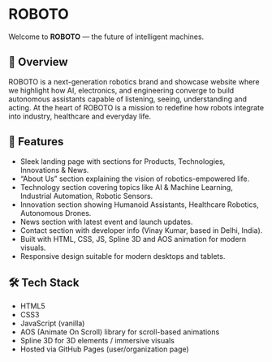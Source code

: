 # ROBOTO

Welcome to **ROBOTO** — the future of intelligent machines.
## 🚀 Overview  
ROBOTO is a next-generation robotics brand and showcase website where we highlight how AI, electronics, and engineering converge to build autonomous assistants capable of listening, seeing, understanding and acting. At the heart of ROBOTO is a mission to redefine how robots integrate into industry, healthcare and everyday life.
## 🧠 Features  
- Sleek landing page with sections for Products, Technologies, Innovations & News.  
- “About Us” section explaining the vision of robotics-empowered life.  
- Technology section covering topics like AI & Machine Learning, Industrial Automation, Robotic Sensors.  
- Innovation section showing Humanoid Assistants, Healthcare Robotics, Autonomous Drones.  
- News section with latest event and launch updates.  
- Contact section with developer info (Vinay Kumar, based in Delhi, India).  
- Built with HTML, CSS, JS, Spline 3D and AOS animation for modern visuals.  
- Responsive design suitable for modern desktops and tablets.
## 🛠️ Tech Stack  
- HTML5  
- CSS3  
- JavaScript (vanilla)  
- AOS (Animate On Scroll) library for scroll-based animations  
- Spline 3D for 3D elements / immersive visuals  
- Hosted via GitHub Pages (user/organization page)  
